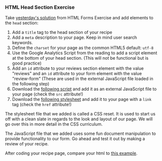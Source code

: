 ### HTML Head Section Exercise

Take [yesterday's solution][prev-solution] from HTML Forms Exercise and add elements to the `head` section:

1.  Add a `title` tag to the head section of your recipe
2.  Add a `meta` description to your page. Keep in mind user search keywords.
3.  Define the `charset` for your page as the common HTML5 default: `utf-8`
4.  Use the Google Analytics Script from the reading to add a script element at the bottom of your head section. (This will not be functional but is good practice)
5.  Add an `id` attribute to your reviews section element with the value "reviews" and an `id` attribute to your form element with the value "review-form" (These are used in the external JavaScript file loaded in the following step)
6.  Download the [following script][external-javascript-example] and add it as an external JavaScript file to your page (check the `src` attribute!)
7.  Download the [following stylesheet][reset] and add it to your page with a `link` tag (check the `href` attribute!)

The stylesheet file that we added is called a CSS reset. It is used to start us off with a clean slate in regards to the look and layout of our page. We will go over this in more detail in the CSS curriculum.

The JavaScript file that we added uses some fun document manipulation to provide functionality to our form. Go ahead and test it out by making a review of your recipe.

After coding your recipe page, compare your html to [this example][solution].

[prev-solution]: ../html-forms/solution.html?raw=true
[external-javascript-example]: ../../assets/external_javascript_example.js
[reset]: ../../assets/css_reset.css
[solution]: ./solution/solution.html
